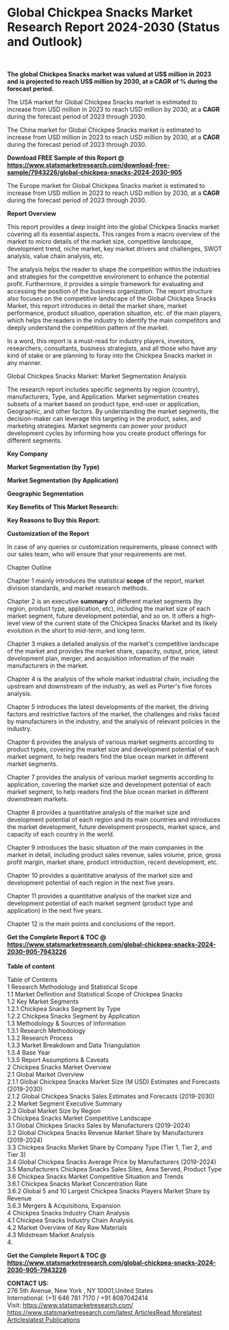 <h1>Global Chickpea Snacks Market Research Report 2024-2030 (Status and Outlook)</h1><br/><p><strong>The global Chickpea Snacks market was valued at US$ million in 2023 and is projected to reach US$ million by 2030, at a <strong>CAGR</strong> of % during the forecast period.</strong></p><p>The USA market for Global Chickpea Snacks market is estimated to increase from USD million in 2023 to reach USD million by 2030, at a <strong>CAGR</strong> during the forecast period of 2023 through 2030.</p><p>The China market for Global Chickpea Snacks market is estimated to increase from USD million in 2023 to reach USD million by 2030, at a <strong>CAGR</strong> during the forecast period of 2023 through 2030.</p><p><strong>Download FREE Sample of this Report @ <a href="https://www.statsmarketresearch.com/download-free-sample/7943226/global-chickpea-snacks-2024-2030-905">https://www.statsmarketresearch.com/download-free-sample/7943226/global-chickpea-snacks-2024-2030-905</a></strong></p><p>The Europe market for Global Chickpea Snacks market is estimated to increase from USD million in 2023 to reach USD million by 2030, at a <strong>CAGR</strong> during the forecast period of 2023 through 2030.</p><p><strong>Report Overview</strong></p><p>This report provides a deep insight into the global Chickpea Snacks market covering all its essential aspects. This ranges from a macro overview of the market to micro details of the market size, competitive landscape, development trend, niche market, key market drivers and challenges, SWOT analysis, value chain analysis, etc.</p><p>The analysis helps the reader to shape the competition within the industries and strategies for the competitive environment to enhance the potential profit. Furthermore, it provides a simple framework for evaluating and accessing the position of the business organization. The report structure also focuses on the competitive landscape of the Global Chickpea Snacks Market, this report introduces in detail the market share, market performance, product situation, operation situation, etc. of the main players, which helps the readers in the industry to identify the main competitors and deeply understand the competition pattern of the market.</p><p>In a word, this report is a must-read for industry players, investors, researchers, consultants, business strategists, and all those who have any kind of stake or are planning to foray into the Chickpea Snacks market in any manner.</p><p>Global Chickpea Snacks Market: Market Segmentation Analysis</p><p>The research report includes specific segments by region (country), manufacturers, Type, and Application. Market segmentation creates subsets of a market based on product type, end-user or application, Geographic, and other factors. By understanding the market segments, the decision-maker can leverage this targeting in the product, sales, and marketing strategies. Market segments can power your product development cycles by informing how you create product offerings for different segments.</p><p><strong>Key Company</strong></p><p><strong>Market Segmentation (by Type)</strong></p><p><strong>Market Segmentation (<strong>by Application</strong>)</strong></p><p><strong>Geographic Segmentation</strong></p><p><strong>Key Benefits of This Market Research:</strong></p><p><strong>Key <strong>Reasons to Buy</strong> this Report:</strong></p><p><strong>Customization of the Report</strong></p><p>In case of any queries or customization requirements, please connect with our sales team, who will ensure that your requirements are met.</p><p>Chapter Outline</p><p>Chapter 1 mainly introduces the statistical <strong>scope</strong> of the report, market division standards, and market research methods.</p><p>Chapter 2 is an executive <strong>summary</strong> of different market segments (by region, product type, application, etc), including the market size of each market segment, future development potential, and so on. It offers a high-level view of the current state of the Chickpea Snacks Market and its likely evolution in the short to mid-term, and long term.</p><p>Chapter 3 makes a detailed analysis of the market's competitive landscape of the market and provides the market share, capacity, output, price, latest development plan, merger, and acquisition information of the main manufacturers in the market.</p><p>Chapter 4 is the analysis of the whole market industrial chain, including the upstream and downstream of the industry, as well as Porter's five forces analysis.</p><p>Chapter 5 introduces the latest developments of the market, the driving factors and restrictive factors of the market, the challenges and risks faced by manufacturers in the industry, and the analysis of relevant policies in the industry.</p><p>Chapter 6 provides the analysis of various market segments according to product types, covering the market size and development potential of each market segment, to help readers find the blue ocean market in different market segments.</p><p>Chapter 7 provides the analysis of various market segments according to application, covering the market size and development potential of each market segment, to help readers find the blue ocean market in different downstream markets.</p><p>Chapter 8 provides a quantitative analysis of the market size and development potential of each region and its main countries and introduces the market development, future development prospects, market space, and capacity of each country in the world.</p><p>Chapter 9 introduces the basic situation of the main companies in the market in detail, including product sales revenue, sales volume, price, gross profit margin, market share, product introduction, recent development, etc.</p><p>Chapter 10 provides a quantitative analysis of the market size and development potential of each region in the next five years.</p><p>Chapter 11 provides a quantitative analysis of the market size and development potential of each market segment (product type and application) in the next five years.</p><p>Chapter 12 is the main points and conclusions of the report.</p><div><b>Get the Complete Report & TOC @ <a href="https://www.statsmarketresearch.com/global-chickpea-snacks-2024-2030-905-7943226">https://www.statsmarketresearch.com/global-chickpea-snacks-2024-2030-905-7943226</a></b></div><br><b>Table of content</b><p>Table of Contents<br />1 Research Methodology and Statistical Scope<br />1.1 Market Definition and Statistical Scope of Chickpea Snacks<br />1.2 Key Market Segments<br />1.2.1 Chickpea Snacks Segment by Type<br />1.2.2 Chickpea Snacks Segment by Application<br />1.3 Methodology & Sources of Information<br />1.3.1 Research Methodology<br />1.3.2 Research Process<br />1.3.3 Market Breakdown and Data Triangulation<br />1.3.4 Base Year<br />1.3.5 Report Assumptions & Caveats<br />2 Chickpea Snacks Market Overview<br />2.1 Global Market Overview<br />2.1.1 Global Chickpea Snacks Market Size (M USD) Estimates and Forecasts (2019-2030)<br />2.1.2 Global Chickpea Snacks Sales Estimates and Forecasts (2019-2030)<br />2.2 Market Segment Executive Summary<br />2.3 Global Market Size by Region<br />3 Chickpea Snacks Market Competitive Landscape<br />3.1 Global Chickpea Snacks Sales by Manufacturers (2019-2024)<br />3.2 Global Chickpea Snacks Revenue Market Share by Manufacturers (2019-2024)<br />3.3 Chickpea Snacks Market Share by Company Type (Tier 1, Tier 2, and Tier 3)<br />3.4 Global Chickpea Snacks Average Price by Manufacturers (2019-2024)<br />3.5 Manufacturers Chickpea Snacks Sales Sites, Area Served, Product Type<br />3.6 Chickpea Snacks Market Competitive Situation and Trends<br />3.6.1 Chickpea Snacks Market Concentration Rate<br />3.6.2 Global 5 and 10 Largest Chickpea Snacks Players Market Share by Revenue<br />3.6.3 Mergers & Acquisitions, Expansion<br />4 Chickpea Snacks Industry Chain Analysis<br />4.1 Chickpea Snacks Industry Chain Analysis<br />4.2 Market Overview of Key Raw Materials<br />4.3 Midstream Market Analysis<br />4.<br><div><b>Get the Complete Report & TOC @ <a href="https://www.statsmarketresearch.com/global-chickpea-snacks-2024-2030-905-7943226">https://www.statsmarketresearch.com/global-chickpea-snacks-2024-2030-905-7943226</a></b></div></p> <b>CONTACT US:</b><br>276 5th Avenue, New York , NY 10001,United States<br>International: (+1) 646 781 7170 / +91 8087042414<br>Visit: <a href="https://www.statsmarketresearch.com/">https://www.statsmarketresearch.com/</a><br><a href="https://gyeongbokgung.com">https://www.statsmarketresearch.com/</a><a href="https://hallyeomaritime.com">latest Articles</a><a href="https://jingwansa.com">Read More</a><a href=https://nguoiviet.jp/">latest Articles</a><a href="https://www.intelmarketresearch.com/">latest Publications</a>